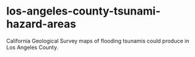 # los-angeles-county-tsunami-hazard-areas
California Geological Survey maps of flooding tsunamis could produce in Los Angeles County.
